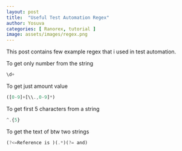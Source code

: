 ```yaml
---
layout: post
title:  "Useful Test Automation Regex"
author: Yosuva
categories: [ Ranorex, tutorial ]
image: assets/images/regex.png
---
```

This post contains few example regex that i used in test automation.

To get only number from the string
```js
\d+
```
To get just amount value
```js
([0-9]+[\\.,0-9]*)
```
To get first 5 characters from a string 
```js
^.{5}
```
To get the text of btw two strings
```js
(?<=Reference is )(.*)(?= and)
```
